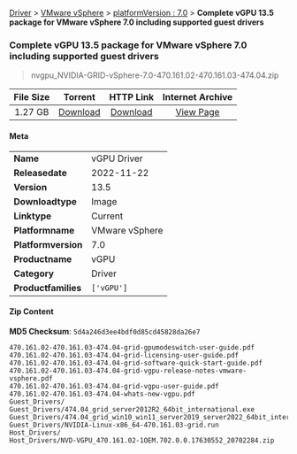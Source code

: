 
[Driver](/README.md)  >  [VMware vSphere](/index/Driver/VMware_vSphere.md)  >  [platformVersion : 7.0](/index/Driver/VMware_vSphere/7.0.md)  >  **Complete vGPU 13.5 package for VMware vSphere 7.0 including supported guest drivers**


###    Complete vGPU 13.5 package for VMware vSphere 7.0 including supported guest drivers

> nvgpu_NVIDIA-GRID-vSphere-7.0-470.161.02-470.161.03-474.04.zip   


| **File Size** | **Torrent**  | **HTTP Link** | **Internet Archive** |
|:-------------:|:------------:|:-------------:|:--------------------:|
| 1.27 GB |  [Download](https://archive.org/download/nvgpu_NVIDIA-GRID-vSphere-7.0-470.161.02-470.161.03-474.04.zip/nvgpu_NVIDIA-GRID-vSphere-7.0-470.161.02-470.161.03-474.04.zip_archive.torrent)       | [Download](https://archive.org/compress/nvgpu_NVIDIA-GRID-vSphere-7.0-470.161.02-470.161.03-474.04.zip) | [View Page](https://archive.org/details/nvgpu_NVIDIA-GRID-vSphere-7.0-470.161.02-470.161.03-474.04.zip)       |

#### Meta

<table>
<tr><td><strong>Name</strong></td><td>vGPU Driver</td></tr>
<tr><td><strong>Releasedate</strong></td><td>2022-11-22</td></tr>
<tr><td><strong>Version</strong></td><td>13.5</td></tr>
<tr><td><strong>Downloadtype</strong></td><td>Image</td></tr>
<tr><td><strong>Linktype</strong></td><td>Current</td></tr>
<tr><td><strong>Platformname</strong></td><td>VMware vSphere</td></tr>
<tr><td><strong>Platformversion</strong></td><td>7.0</td></tr>
<tr><td><strong>Productname</strong></td><td>vGPU</td></tr>
<tr><td><strong>Category</strong></td><td>Driver</td></tr>
<tr><td><strong>Productfamilies</strong></td><td><code>['vGPU']</code></td></tr>
</table>

#### Zip Content

**MD5 Checksum**: `5d4a246d3ee4bdf0d85cd45828da26e7`

```text
470.161.02-470.161.03-474.04-grid-gpumodeswitch-user-guide.pdf
470.161.02-470.161.03-474.04-grid-licensing-user-guide.pdf
470.161.02-470.161.03-474.04-grid-software-quick-start-guide.pdf
470.161.02-470.161.03-474.04-grid-vgpu-release-notes-vmware-vsphere.pdf
470.161.02-470.161.03-474.04-grid-vgpu-user-guide.pdf
470.161.02-470.161.03-474.04-whats-new-vgpu.pdf
Guest_Drivers/
Guest_Drivers/474.04_grid_server2012R2_64bit_international.exe
Guest_Drivers/474.04_grid_win10_win11_server2019_server2022_64bit_international.exe
Guest_Drivers/NVIDIA-Linux-x86_64-470.161.03-grid.run
Host_Drivers/
Host_Drivers/NVD-VGPU_470.161.02-1OEM.702.0.0.17630552_20702284.zip
```